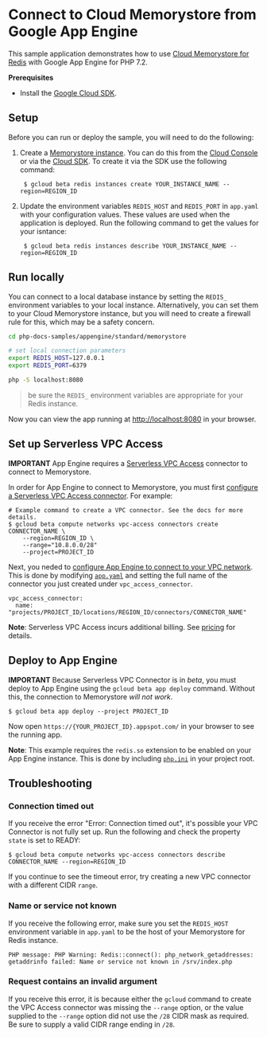 # Connect to Cloud Memorystore from Google App Engine

This sample application demonstrates how to use
[Cloud Memorystore for Redis](https://cloud.google.com/memorystore/docs/)
with Google App Engine for PHP 7.2.

**Prerequisites**

- Install the [Google Cloud SDK](https://developers.google.com/cloud/sdk/).

## Setup

Before you can run or deploy the sample, you will need to do the following:

1. Create a [Memorystore instance][memorystore_create]. You can do this from the
   [Cloud Console](https://console.developers.google.com) or via the
   [Cloud SDK](https://cloud.google.com/sdk). To create it via the SDK use the
   following command:

        $ gcloud beta redis instances create YOUR_INSTANCE_NAME --region=REGION_ID

1. Update the environment variables `REDIS_HOST` and `REDIS_PORT` in `app.yaml`
   with your configuration values. These values are used when the application is
   deployed. Run the following command to get the values for your isntance:

        $ gcloud beta redis instances describe YOUR_INSTANCE_NAME --region=REGION_ID

[memorystore_create]: https://cloud.google.com/memorystore/docs/redis/creating-managing-instances

## Run locally

You can connect to a local database instance by setting the `REDIS_` environment
variables to your local instance. Alternatively, you can set them to your Cloud
Memorystore instance, but you will need to create a firewall rule for this,
which may be a safety concern.

```sh
cd php-docs-samples/appengine/standard/memorystore

# set local connection parameters
export REDIS_HOST=127.0.0.1
export REDIS_PORT=6379

php -S localhost:8080
```

> be sure the `REDIS_` environment variables are appropriate for your Redis
  instance.

Now you can view the app running at [http://localhost:8080](http://localhost:8080)
in your browser.

## Set up Serverless VPC Access

**IMPORTANT** App Engine requires a [Serverless VPC Access][vpc-access]
connector to connect to Memorystore.

In order for App Engine to connect to Memorystore, you must first
[configure a Serverless VPC Access connector][configure-vpc]. For example:

```
# Example command to create a VPC connector. See the docs for more details.
$ gcloud beta compute networks vpc-access connectors create CONNECTOR_NAME \
	--region=REGION_ID \
	--range="10.8.0.0/28"
	--project=PROJECT_ID
```

Next, you neded to [configure App Engine to connect to your VPC network][connecting-appengine].
This is done by modifying [`app.yaml`](app.yaml) and setting the full name of
the connector you just created under `vpc_access_connector`.

```
vpc_access_connector:
  name: "projects/PROJECT_ID/locations/REGION_ID/connectors/CONNECTOR_NAME"
```

**Note**: Serverless VPC Access incurs additional billing. See
[pricing][vpc-pricing] for details.

[vpc-access]: https://cloud.google.com/vpc
[configure-vpc]: https://cloud.google.com/vpc/docs/configure-serverless-vpc-access
[connecting-appengine]: https://cloud.google.com/appengine/docs/standard/python/connecting-vpc#configuring
[vpc-pricing]: https://cloud.google.com/compute/pricing#network

## Deploy to App Engine

**IMPORTANT** Because Serverless VPC Connector is in *beta*, you must deploy to App Engine
using the `gcloud beta app deploy` command. Without this, the connection to
Memorystore *will not work*.

```
$ gcloud beta app deploy --project PROJECT_ID
```

Now open `https://{YOUR_PROJECT_ID}.appspot.com/` in your browser to see the running
app.

**Note**: This example requires the `redis.so` extension to be enabled on your App Engine
instance. This is done by including [`php.ini`](php.ini) in your project root.

## Troubleshooting

### Connection timed out

If you receive the error "Error: Connection timed out", it's possible your VPC Connector
is not fully set up. Run the following and check the property `state` is set to READY:

```
$ gcloud beta compute networks vpc-access connectors describe CONNECTOR_NAME --region=REGION_ID
```

If you continue to see the timeout error, try creating a new VPC connector with a different
CIDR `range`.

### Name or service not known

If you receive the following error, make sure you set the `REDIS_HOST` environment variable in `app.yaml` to be the
host of your Memorystore for Redis instance.

```
PHP message: PHP Warning: Redis::connect(): php_network_getaddresses: getaddrinfo failed: Name or service not known in /srv/index.php
```

### Request contains an invalid argument

If you receive this error, it is because either the `gcloud` command to create the VPC 
Access connector was missing the `--range` option, or the value supplied to the
`--range` option did not use the `/28` CIDR mask as required. Be sure to supply a valid
CIDR range ending in `/28`.
